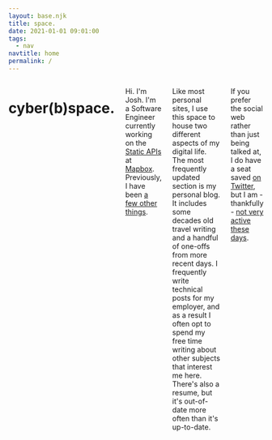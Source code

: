 ```yaml
---
layout: base.njk
title: space.
date: 2021-01-01 09:01:00
tags:
  - nav
navtitle: home
permalink: /
---
```


<div class="twelve columns content">

# cyber(b)space.

Hi. I'm Josh. I'm a Software Engineer currently working on the [Static APIs](https://docs.mapbox.com/api/maps/static-images/) at [Mapbox](https://www.mapbox.com). Previously, I have been [a few other things](/work/).

Like most personal sites, I use this space to house two different aspects of my digital life. The most frequently updated section is my personal blog. It includes some decades old travel writing and a handful of one-offs from more recent days. I frequently write technical posts for my employer, and as a result I often opt to spend my free time writing about other subjects that interest me here. There's also a resume, but it's out-of-date more often than it's up-to-date.

If you prefer the social web rather than just being talked at, I do have a seat saved [on Twitter](https://twitter.com/erbitron), but I am - thankfully - [not very active these days](/notes/2020/kill-the-feed/).

</div>
